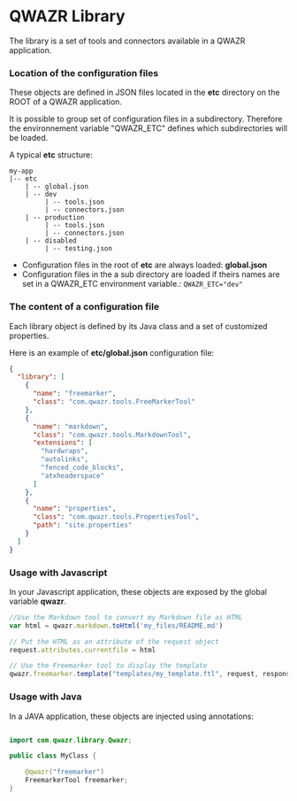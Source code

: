 QWAZR Library
================

The library is a set of tools and connectors available in a QWAZR application.

### Location of the configuration files

These objects are defined in JSON files located in the **etc** directory on the ROOT of a QWAZR application.

It is possible to group set of configuration files in a subdirectory. Therefore the environnement variable "QWAZR_ETC" defines which subdirectories will be loaded. 

A typical **etc** structure:

```
my-app
|-- etc
    | -- global.json
    | -- dev
         | -- tools.json
         | -- connectors.json
    | -- production
         | -- tools.json
         | -- connectors.json
    | -- disabled
         | -- testing.json
```

- Configuration files in the root of **etc** are always loaded: **global.json**
- Configuration files in the a sub directory are loaded if theirs names are set in a QWAZR_ETC environment variable.: ```QWAZR_ETC="dev"```

### The content of a configuration file

Each library object is defined by its Java class and a set of customized properties.

Here is an example of **etc/global.json** configuration file:


```json
{
  "library": [
    {
      "name": "freemarker",
      "class": "com.qwazr.tools.FreeMarkerTool"
    },
    {
      "name": "markdown",
      "class": "com.qwazr.tools.MarkdownTool",
      "extensions": [
        "hardwraps",
        "autolinks",
        "fenced_code_blocks",
        "atxheaderspace"
      ]
    },
    {
      "name": "properties",
      "class": "com.qwazr.tools.PropertiesTool",
      "path": "site.properties"
    }
  ]
}
```

### Usage with Javascript

In your Javascript application, these objects are exposed by the global variable **qwazr**.

```js
//Use the Markdown tool to convert my Markdown file as HTML
var html = qwazr.markdown.toHtml('my_files/README.md')

// Put the HTML as an attribute of the request object
request.attributes.currentfile = html

// Use the Freemarker tool to display the template
qwazr.freemarker.template("templates/my_template.ftl", request, response)
```

### Usage with Java

In a JAVA application, these objects are injected using annotations:

```java

import com.qwazr.library.Qwazr;

public class MyClass {

    @qwazr("freemarker")
    FreemarkerTool freemarker;
}

```


